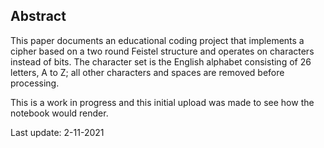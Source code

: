 ## Abstract
This paper documents an educational coding project that implements a cipher based on a two round Feistel structure and operates on characters instead of bits.  The character set is the English alphabet consisting of 26 letters, A to Z; all other characters and spaces are removed before processing.


This is a work in progress and this initial upload was made to see how the notebook would render.

Last update:  2-11-2021


